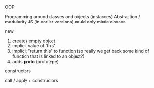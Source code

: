 OOP

Programming around classes and objects (instances)
Abstraction / modularity
JS (in earlier versions) could only mimic classes

new
1. creates empty object
2. implicit value of 'this'
3. implicit "return this" to function (so really we get back some kind of function that is linked to an object?)
4. adds __proto__ (prototype)

constructors

call / apply + constructors